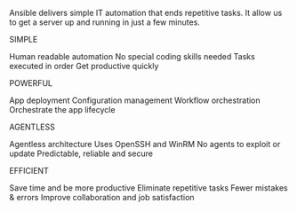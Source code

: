 Ansible delivers simple IT automation that ends repetitive tasks. It allow us to get a server up and running in just a few minutes.

SIMPLE

Human readable automation
No special coding skills needed
Tasks executed in order
Get productive quickly

POWERFUL

App deployment
Configuration management
Workflow orchestration
Orchestrate the app lifecycle

AGENTLESS

Agentless architecture
Uses OpenSSH and WinRM
No agents to exploit or update
Predictable, reliable and secure

EFFICIENT

Save time and be more productive
Eliminate repetitive tasks
Fewer mistakes & errors
Improve collaboration and job satisfaction